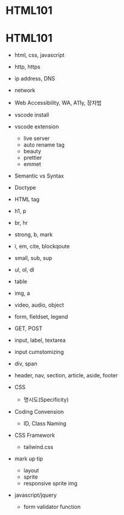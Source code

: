 # HTML101

HTML101
=======


* html, css, javascript
* http, https

* ip address, DNS
* network

* Web Accessibility, WA, A11y, 장차법 

* vscode install 

* vscode extension

    * live server
    * auto rename tag
    * beauty
    * prettier
    * emmet


* Semantic vs Syntax

* Doctype


* HTML tag
 * h1, p
 * br, hr
 * strong, b, mark
 * i, em, cite, blockqoute
 * small, sub, sup
 * ul, ol, dl
 * table
 * img, a
 * video, audio, object 
 * form, fieldset, legend
  * GET, POST
 * input, label, textarea
  * input cumstomizing
 * div, span
 * header, nav, section, article, aside, footer




* CSS
    * 명시도(Specificity)

* Coding Convension 
    * ID, Class Naming

* CSS Framework
    * tailwind.css

* mark up tip 
    * layout
    * sprite
    * responsive sprite img 

* javascript/jquery
    * form validator function 


